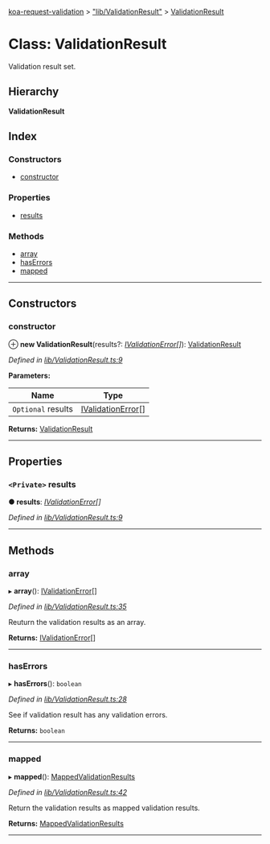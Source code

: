 [koa-request-validation](../README.md) > ["lib/ValidationResult"](../modules/_lib_validationresult_.md) > [ValidationResult](../classes/_lib_validationresult_.validationresult.md)

# Class: ValidationResult

Validation result set.

## Hierarchy

**ValidationResult**

## Index

### Constructors

* [constructor](_lib_validationresult_.validationresult.md#constructor)

### Properties

* [results](_lib_validationresult_.validationresult.md#results)

### Methods

* [array](_lib_validationresult_.validationresult.md#array)
* [hasErrors](_lib_validationresult_.validationresult.md#haserrors)
* [mapped](_lib_validationresult_.validationresult.md#mapped)

---

## Constructors

<a id="constructor"></a>

###  constructor

⊕ **new ValidationResult**(results?: *[IValidationError](../interfaces/_index_.ivalidationerror.md)[]*): [ValidationResult](_lib_validationresult_.validationresult.md)

*Defined in [lib/ValidationResult.ts:9](https://github.com/ppeerttu/koa-request-validation/blob/a5664aa/src/lib/ValidationResult.ts#L9)*

**Parameters:**

| Name | Type |
| ------ | ------ |
| `Optional` results | [IValidationError](../interfaces/_index_.ivalidationerror.md)[] |

**Returns:** [ValidationResult](_lib_validationresult_.validationresult.md)

___

## Properties

<a id="results"></a>

### `<Private>` results

**● results**: *[IValidationError](../interfaces/_index_.ivalidationerror.md)[]*

*Defined in [lib/ValidationResult.ts:9](https://github.com/ppeerttu/koa-request-validation/blob/a5664aa/src/lib/ValidationResult.ts#L9)*

___

## Methods

<a id="array"></a>

###  array

▸ **array**(): [IValidationError](../interfaces/_index_.ivalidationerror.md)[]

*Defined in [lib/ValidationResult.ts:35](https://github.com/ppeerttu/koa-request-validation/blob/a5664aa/src/lib/ValidationResult.ts#L35)*

Reuturn the validation results as an array.

**Returns:** [IValidationError](../interfaces/_index_.ivalidationerror.md)[]

___
<a id="haserrors"></a>

###  hasErrors

▸ **hasErrors**(): `boolean`

*Defined in [lib/ValidationResult.ts:28](https://github.com/ppeerttu/koa-request-validation/blob/a5664aa/src/lib/ValidationResult.ts#L28)*

See if validation result has any validation errors.

**Returns:** `boolean`

___
<a id="mapped"></a>

###  mapped

▸ **mapped**(): [MappedValidationResults](../modules/_lib_types_.md#mappedvalidationresults)

*Defined in [lib/ValidationResult.ts:42](https://github.com/ppeerttu/koa-request-validation/blob/a5664aa/src/lib/ValidationResult.ts#L42)*

Return the validation results as mapped validation results.

**Returns:** [MappedValidationResults](../modules/_lib_types_.md#mappedvalidationresults)

___

